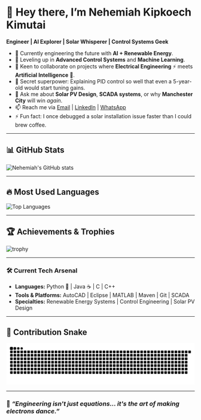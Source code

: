 # 👋 Hey there, I’m Nehemiah Kipkoech Kimutai  

**Engineer | AI Explorer | Solar Whisperer | Control Systems Geek**

- 🔭 Currently engineering the future with **AI + Renewable Energy**.  
- 🌱 Leveling up in **Advanced Control Systems** and **Machine Learning**.  
- 🤝 Keen to collaborate on projects where **Electrical Engineering** ⚡ meets **Artificial Intelligence** 🤖.  
- 🧠 Secret superpower: Explaining PID control so well that even a 5-year-old would start tuning gains.  
- 💬 Ask me about **Solar PV Design**, **SCADA systems**, or why **Manchester City** will win *again*.  
- 📫 Reach me via [Email](mailto:nemnemick17@gmail.com) | [LinkedIn](https://www.linkedin.com/in/nehemiah-mutai) | [WhatsApp](https://wa.me/254715271059)  
- ⚡ Fun fact: I once debugged a solar installation issue faster than I could brew coffee.  

---

## 📊 GitHub Stats
![Nehemiah's GitHub stats](https://github-readme-stats.vercel.app/api?username=Nemick&show_icons=true&theme=tokyonight&hide_border=true)

---

## 🔥 Most Used Languages
![Top Languages](https://github-readme-stats.vercel.app/api/top-langs/?username=Nemick&layout=compact&theme=tokyonight&hide_border=true)

---

## 🏆 Achievements & Trophies
![trophy](https://github-profile-trophy.vercel.app/?username=Nemick&theme=tokyonight&margin-w=15&margin-h=15&no-bg=true&no-frame=true)

---

### 🛠️ Current Tech Arsenal
- **Languages:** Python 🐍 | Java ☕ | C | C++  
- **Tools & Platforms:** AutoCAD | Eclipse | MATLAB | Maven | Git | SCADA  
- **Specialties:** Renewable Energy Systems | Control Engineering | Solar PV Design  

---

## 🐍 Contribution Snake  
![Snake animation](https://github.com/Nemick/Nemick/blob/output/snake.svg)  

---

### 🌟 *“Engineering isn't just equations… it's the art of making electrons dance.”*
